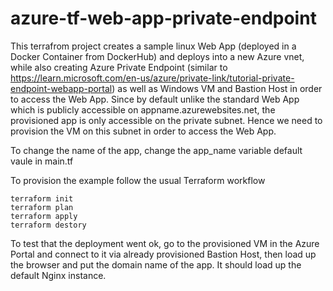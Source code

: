 # azure-tf-web-app-private-endpoint

This terrafrom project creates a sample linux Web App (deployed in a Docker Container from DockerHub) and deploys into a new Azure vnet, while also creating Azure Private Endpoint (similar to https://learn.microsoft.com/en-us/azure/private-link/tutorial-private-endpoint-webapp-portal) as well as Windows VM and Bastion Host in order to access the Web App. Since by default unlike the standard Web App which is publicly accessible on appname.azurewebsites.net, the provisioned app is only accessible on the private subnet. Hence we need to provision the VM on this subnet in order to access the Web App.

To change the name of the app, change the app_name variable default vaule in main.tf

To provision the example follow the usual Terraform workflow
```
terraform init
terraform plan
terraform apply
terraform destory
````

To test that the deployment went ok, go to the provisioned VM in the Azure Portal and connect to it via already provisioned Bastion Host, then load up the browser and put the domain name of the app. It should load up the default Nginx instance.

